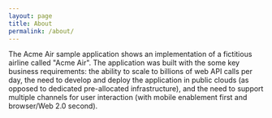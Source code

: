 ```yaml
---
layout: page
title: About
permalink: /about/
---
```


The Acme Air sample application shows an implementation of a fictitious airline called "Acme Air".
The application was built with the some key business requirements:
       the ability to scale to billions of web API calls per day, the need to develop and deploy the application in public clouds (as opposed to dedicated pre-allocated infrastructure), and the need to support multiple channels for user interaction (with mobile enablement first and browser/Web 2.0 second).



